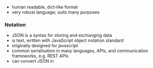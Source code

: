 - human readable, dict-like format
- very robust language; suits many purposes
### Notation
- JSON is a syntax for storing and exchanging data
- is text, written with JavaScript object notation standard
- originally designed for javascript
- common serialisation in many languages, APIs, and communication frameworks, e.g. REST APIs
- can convert JSON in